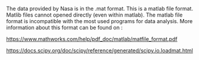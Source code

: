 The data provided by Nasa is in the .mat format. This is a matlab file format. Matlib files cannot opened directly (even within matlab).
The matlab file format is incompatible with the most used programs for data analysis.
More information about this format can be found on :  
  
  https://www.mathworks.com/help/pdf_doc/matlab/matfile_format.pdf
  
  
  https://docs.scipy.org/doc/scipy/reference/generated/scipy.io.loadmat.html
  
